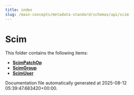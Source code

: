 ```yaml
---
title: index
slug: /main-concepts/metadata-standard/schemas/api/scim
---
```


# Scim

This folder contains the following items:

- [**ScimPatchOp**](/main-concepts/metadata-standard/schemas/api/scim/scimpatchop)
- [**ScimGroup**](/main-concepts/metadata-standard/schemas/api/scim/scimgroup)
- [**ScimUser**](/main-concepts/metadata-standard/schemas/api/scim/scimuser)


Documentation file automatically generated at 2025-08-12 05:39:47.683420+00:00.
